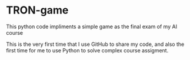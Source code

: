 # TRON-game
This python code impliments a simple game as the final exam of my AI course

This is the very first time that I use GitHub to share my code, and also the first time for me to use Python to solve complex course assigment.
